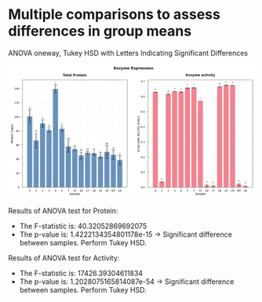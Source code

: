 # Multiple comparisons to assess differences in group means

ANOVA oneway, Tukey HSD with Letters Indicating Significant Differences

<img src="result.png">

Results of ANOVA test for Protein:
* The F-statistic is: 40.32052869692075
* The p-value is: 1.4222134354801178e-15 -> Significant difference between samples. Perform Tukey HSD.


Results of ANOVA test for Activity:
* The F-statistic is: 17426.39304611834
* The p-value is: 1.2028075165814087e-54 -> Significant difference between samples. Perform Tukey HSD.

